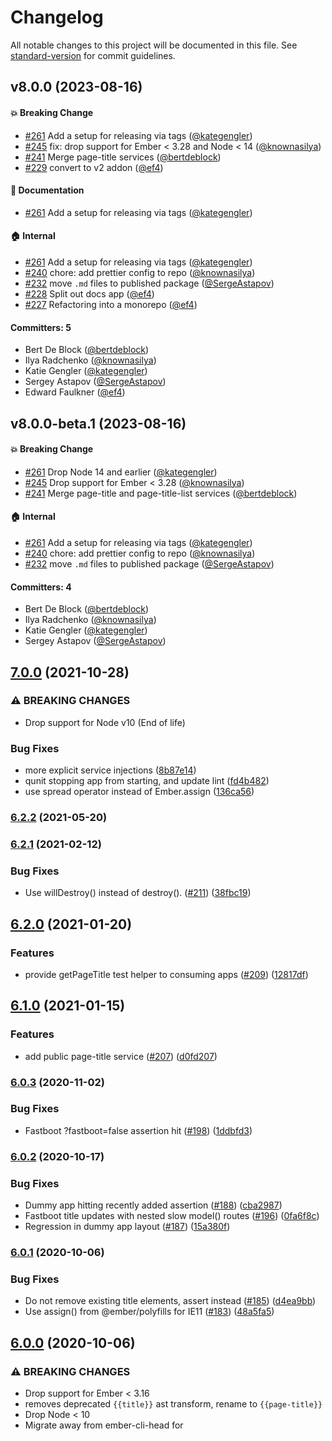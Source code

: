 # Changelog

All notable changes to this project will be documented in this file. See [standard-version](https://github.com/conventional-changelog/standard-version) for commit guidelines.


## v8.0.0 (2023-08-16)

#### :boom: Breaking Change
* [#261](https://github.com/ember-cli/ember-page-title/pull/261) Add a setup for releasing via tags ([@kategengler](https://github.com/kategengler))
* [#245](https://github.com/ember-cli/ember-page-title/pull/245) fix: drop support for Ember < 3.28 and Node < 14 ([@knownasilya](https://github.com/knownasilya))
* [#241](https://github.com/ember-cli/ember-page-title/pull/241) Merge page-title services ([@bertdeblock](https://github.com/bertdeblock))
* [#229](https://github.com/ember-cli/ember-page-title/pull/229) convert to v2 addon ([@ef4](https://github.com/ef4))

#### :memo: Documentation
* [#261](https://github.com/ember-cli/ember-page-title/pull/261) Add a setup for releasing via tags ([@kategengler](https://github.com/kategengler))

#### :house: Internal
* [#261](https://github.com/ember-cli/ember-page-title/pull/261) Add a setup for releasing via tags ([@kategengler](https://github.com/kategengler))
* [#240](https://github.com/ember-cli/ember-page-title/pull/240) chore: add prettier config to repo ([@knownasilya](https://github.com/knownasilya))
* [#232](https://github.com/ember-cli/ember-page-title/pull/232) move `.md` files to published package ([@SergeAstapov](https://github.com/SergeAstapov))
* [#228](https://github.com/ember-cli/ember-page-title/pull/228) Split out docs app ([@ef4](https://github.com/ef4))
* [#227](https://github.com/ember-cli/ember-page-title/pull/227) Refactoring into a monorepo ([@ef4](https://github.com/ef4))

#### Committers: 5
- Bert De Block ([@bertdeblock](https://github.com/bertdeblock))
- Ilya Radchenko ([@knownasilya](https://github.com/knownasilya))
- Katie Gengler ([@kategengler](https://github.com/kategengler))
- Sergey Astapov ([@SergeAstapov](https://github.com/SergeAstapov))
- Edward Faulkner ([@ef4](https://github.com/ef4))




## v8.0.0-beta.1 (2023-08-16)

#### :boom: Breaking Change
* [#261](https://github.com/ember-cli/ember-page-title/pull/261) Drop Node 14 and earlier ([@kategengler](https://github.com/kategengler))
* [#245](https://github.com/ember-cli/ember-page-title/pull/245) Drop support for Ember < 3.28 ([@knownasilya](https://github.com/knownasilya))
* [#241](https://github.com/ember-cli/ember-page-title/pull/241) Merge page-title and page-title-list services ([@bertdeblock](https://github.com/bertdeblock))

#### :house: Internal
* [#261](https://github.com/ember-cli/ember-page-title/pull/261) Add a setup for releasing via tags ([@kategengler](https://github.com/kategengler))
* [#240](https://github.com/ember-cli/ember-page-title/pull/240) chore: add prettier config to repo ([@knownasilya](https://github.com/knownasilya))
* [#232](https://github.com/ember-cli/ember-page-title/pull/232) move `.md` files to published package ([@SergeAstapov](https://github.com/SergeAstapov))

#### Committers: 4
- Bert De Block ([@bertdeblock](https://github.com/bertdeblock))
- Ilya Radchenko ([@knownasilya](https://github.com/knownasilya))
- Katie Gengler ([@kategengler](https://github.com/kategengler))
- Sergey Astapov ([@SergeAstapov](https://github.com/SergeAstapov))


## [7.0.0](https://github.com/ember-cli/ember-page-title/compare/v6.2.2...v7.0.0) (2021-10-28)

### ⚠ BREAKING CHANGES

- Drop support for Node v10 (End of life)

### Bug Fixes

- more explicit service injections ([8b87e14](https://github.com/ember-cli/ember-page-title/commit/8b87e1495efb4790772fb2aed217a3bc9fabc1a1))
- qunit stopping app from starting, and update lint ([fd4b482](https://github.com/ember-cli/ember-page-title/commit/fd4b4822ea7193d9ca6f03229712d767dd1e090a))
- use spread operator instead of Ember.assign ([136ca56](https://github.com/ember-cli/ember-page-title/commit/136ca56a62104838a078df9a82036004757f45e6))

### [6.2.2](https://github.com/ember-cli/ember-page-title/compare/v6.2.1...v6.2.2) (2021-05-20)

### [6.2.1](https://github.com/ember-cli/ember-page-title/compare/v6.2.0...v6.2.1) (2021-02-12)

### Bug Fixes

- Use willDestroy() instead of destroy(). ([#211](https://github.com/ember-cli/ember-page-title/issues/211)) ([38fbc19](https://github.com/ember-cli/ember-page-title/commit/38fbc19f9842eb30617a47b0934a52b1a7dd87c1))

## [6.2.0](https://github.com/ember-cli/ember-page-title/compare/v6.1.0...v6.2.0) (2021-01-20)

### Features

- provide getPageTitle test helper to consuming apps ([#209](https://github.com/ember-cli/ember-page-title/issues/209)) ([12817df](https://github.com/ember-cli/ember-page-title/commit/12817dfc5e764ad583f9c6d920c25ebbf731ba6e))

## [6.1.0](https://github.com/ember-cli/ember-page-title/compare/v6.0.3...v6.1.0) (2021-01-15)

### Features

- add public page-title service ([#207](https://github.com/ember-cli/ember-page-title/issues/207)) ([d0fd207](https://github.com/ember-cli/ember-page-title/commit/d0fd20743d6e0b99d1f4aeca947bfd43847458dd))

### [6.0.3](https://github.com/ember-cli/ember-page-title/compare/v6.0.2...v6.0.3) (2020-11-02)

### Bug Fixes

- Fastboot ?fastboot=false assertion hit ([#198](https://github.com/ember-cli/ember-page-title/issues/198)) ([1ddbfd3](https://github.com/ember-cli/ember-page-title/commit/1ddbfd3f728f94e7f17bc75e963331ae4dfac102))

### [6.0.2](https://github.com/ember-cli/ember-page-title/compare/v6.0.1...v6.0.2) (2020-10-17)

### Bug Fixes

- Dummy app hitting recently added assertion ([#188](https://github.com/ember-cli/ember-page-title/issues/188)) ([cba2987](https://github.com/ember-cli/ember-page-title/commit/cba2987679308ef6669655205410b77c7ca263b7))
- Fastboot title updates with nested slow model() routes ([#196](https://github.com/ember-cli/ember-page-title/issues/196)) ([0fa6f8c](https://github.com/ember-cli/ember-page-title/commit/0fa6f8cede1bd5ab552fcc0ee29cb47197c7bfb4))
- Regression in dummy app layout ([#187](https://github.com/ember-cli/ember-page-title/issues/187)) ([15a380f](https://github.com/ember-cli/ember-page-title/commit/15a380fc3864e8d55be143bb14e9991c9189f281))

### [6.0.1](https://github.com/ember-cli/ember-page-title/compare/v6.0.0...v6.0.1) (2020-10-06)

### Bug Fixes

- Do not remove existing title elements, assert instead ([#185](https://github.com/ember-cli/ember-page-title/issues/185)) ([d4ea9bb](https://github.com/ember-cli/ember-page-title/commit/d4ea9bb8174c2ac8a9ece9031553e143dd10b661))
- Use assign() from @ember/polyfills for IE11 ([#183](https://github.com/ember-cli/ember-page-title/issues/183)) ([48a5fa5](https://github.com/ember-cli/ember-page-title/commit/48a5fa5b1c4c348948e9bb2235876fd9b1ecb0cb))

## [6.0.0](https://github.com/ember-cli/ember-page-title/compare/v5.2.4...v6.0.0) (2020-10-06)

### ⚠ BREAKING CHANGES

- Drop support for Ember < 3.16
- removes deprecated `{{title}}` ast transform, rename to `{{page-title}}`
- Drop Node < 10
- Migrate away from ember-cli-head for <title> updates

### Features

- Blueprint removes <title> from app/index.html upon install for FastBoot ([#177](https://github.com/ember-cli/ember-page-title/issues/177)) ([84a39f0](https://github.com/ember-cli/ember-page-title/commit/84a39f027cd592a748089442222934438d99cd61))

### Bug Fixes

- Clean up head.hbs being generated by blueprint ([#175](https://github.com/ember-cli/ember-page-title/issues/175)) ([7266d6b](https://github.com/ember-cli/ember-page-title/commit/7266d6b0b551d2b00d73b5425da40026384d5917))
- don't use classic on addon ([2bc2ca4](https://github.com/ember-cli/ember-page-title/commit/2bc2ca42937bbde36e1f2541aca7588bd2f84aea))
- Improvements for blueprint index.html title removal ([#179](https://github.com/ember-cli/ember-page-title/issues/179)) ([6fdf2b2](https://github.com/ember-cli/ember-page-title/commit/6fdf2b2d0398dfbd9d8a8ea392041466f31eed08))
- Migrate away from ember-cli-head for <title> updates ([#168](https://github.com/ember-cli/ember-page-title/issues/168)) ([f8fff84](https://github.com/ember-cli/ember-page-title/commit/f8fff84c142aab9b661e395c1586110fdda495f2))
- remove deprecated {{title}} ast transform ([#176](https://github.com/ember-cli/ember-page-title/issues/176)) ([0c7b999](https://github.com/ember-cli/ember-page-title/commit/0c7b9997106265da8a8d7ab3907686548a912bb9))
- remove ember-copy ([0977897](https://github.com/ember-cli/ember-page-title/commit/0977897a46ff6efafc28a8780b8ca06adb2e08a7))
- update dependencies and tweak description ([0ce446c](https://github.com/ember-cli/ember-page-title/commit/0ce446ca32f1c6b13f774307b351609772be3378))
- Update Ember codemod v3.20.2...v3.21.2 ([f48a437](https://github.com/ember-cli/ember-page-title/commit/f48a4374d6c929987e7f4092365c8d0e45bbaa8d))
- Update ember-cli-head to v1.0.0 ([#162](https://github.com/ember-cli/ember-page-title/issues/162)) ([4f249a9](https://github.com/ember-cli/ember-page-title/commit/4f249a978bbaf5684502c82bfff2c5f59ef967de))
- Use service:router routeDidChange instead ([#178](https://github.com/ember-cli/ember-page-title/issues/178)) ([af3a830](https://github.com/ember-cli/ember-page-title/commit/af3a830ac72fc49d6ef8a09f09ed4fec84a17d54))

### [5.2.4](https://github.com/ember-cli/ember-page-title/compare/v5.2.3...v5.2.4) (2020-06-06)

### [5.2.3](https://github.com/ember-cli/ember-page-title/compare/v5.2.2...v5.2.3) (2020-06-06)

### Bug Fixes

- add back title to tests ([cbdb039](https://github.com/ember-cli/ember-page-title/commit/cbdb0394839623b6bc35e6dd493abd3081b0a731))
- remove usage of {{title}} in dummy ([cab3aa2](https://github.com/ember-cli/ember-page-title/commit/cab3aa21f84d409507b8664b6bb870ee4580838f))

### [5.2.2](https://github.com/ember-cli/ember-page-title/compare/v5.2.1...v5.2.2) (2020-06-06)

### Bug Fixes

- deprecate usage of `{{title}}` ([2a9e46d](https://github.com/ember-cli/ember-page-title/commit/2a9e46d7f86dc9eabe5bb0e6ed4643ec6982d226))
- inject page title list to component in dummy ([659d76e](https://github.com/ember-cli/ember-page-title/commit/659d76edc5f6c84b661ab0a830091dd2ea01da2f))
- title removed in tests ([b89ba58](https://github.com/ember-cli/ember-page-title/commit/b89ba58ff1d0a9c2eb6d99508871e2408674d8ab))

### [5.2.1](https://github.com/ember-cli/ember-page-title/compare/v5.2.0...v5.2.1) (2020-02-05)

## 5.2.0 (2020-02-05)

### Features

- Make it possible to specify that a token should ALWAYS be in front ([#152](https://github.com/ember-cli/ember-page-title/issues/152)) ([f4e643f](https://github.com/ember-cli/ember-page-title/commit/f4e643fcf760def9dae68e860b3c00d517a9ed9e))
- Moved default config processing to service init() ([#157](https://github.com/ember-cli/ember-page-title/issues/157)) ([e428777](https://github.com/ember-cli/ember-page-title/commit/e428777f0b8d4087f6c701c7da324684e035356a))

### Bug Fixes

- Allow for parallel babel builds ([#159](https://github.com/ember-cli/ember-page-title/issues/159)) ([78853db](https://github.com/ember-cli/ember-page-title/commit/78853db7cda98ce7b050d7dc89387a4372951c37))
- dependency audit ([2ffaf3b](https://github.com/ember-cli/ember-page-title/commit/2ffaf3b36fc6cc454dbedac548a0b30d65015f42))
- **dummy:** update github link ([bd8bf46](https://github.com/ember-cli/ember-page-title/commit/bd8bf46e81b24d465874bf910158c670d602c088))
- **package:** update ember-cli-head to version 0.3.0 ([86951cc](https://github.com/ember-cli/ember-page-title/commit/86951cc4f9c04414a552e20806b3405ac90e0ce2))
- **package:** update ember-cli-htmlbars to version 2.0.1 ([873c070](https://github.com/ember-cli/ember-page-title/commit/873c07097cbc7365393b5353a8e881be6d3ad40d)), closes [#64](https://github.com/ember-cli/ember-page-title/issues/64)
